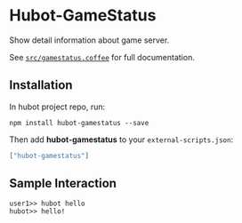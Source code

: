 # Hubot-GameStatus

Show detail information about game server.

See [`src/gamestatus.coffee`](src/gamestatus.coffee) for full documentation.

## Installation

In hubot project repo, run:

`npm install hubot-gamestatus --save`

Then add **hubot-gamestatus** to your `external-scripts.json`:

```json
["hubot-gamestatus"]
```

## Sample Interaction

```
user1>> hubot hello
hubot>> hello!
```

